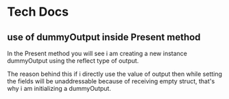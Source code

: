 # Tech Docs

## use of dummyOutput inside Present method
In the Present method you will see i am creating a new instance dummyOutput using the reflect type of output. 

The reason behind this if i directly use the value of output then while setting the fields will be unaddressable because of receiving empty struct, that's why i am initializing a dummyOutput.
